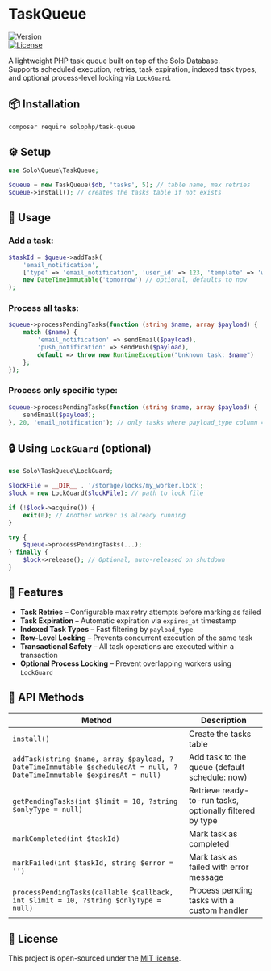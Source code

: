 # TaskQueue

[![Version](https://img.shields.io/badge/version-1.1.0-blue.svg)](https://github.com/solophp/task-queue)  
[![License](https://img.shields.io/badge/license-MIT-green.svg)](./LICENSE)

A lightweight PHP task queue built on top of the Solo Database.  
Supports scheduled execution, retries, task expiration, indexed task types, and optional process-level locking via `LockGuard`.

## 📦 Installation

```bash
composer require solophp/task-queue
```

## ⚙️ Setup

```php
use Solo\Queue\TaskQueue;

$queue = new TaskQueue($db, 'tasks', 5); // table name, max retries
$queue->install(); // creates the tasks table if not exists
```

## 🚀 Usage

### Add a task:

```php
$taskId = $queue->addTask(
    'email_notification',
    ['type' => 'email_notification', 'user_id' => 123, 'template' => 'welcome'],
    new DateTimeImmutable('tomorrow') // optional, defaults to now
);
```

### Process all tasks:

```php
$queue->processPendingTasks(function (string $name, array $payload) {
    match ($name) {
        'email_notification' => sendEmail($payload),
        'push_notification' => sendPush($payload),
        default => throw new RuntimeException("Unknown task: $name")
    };
});
```

### Process only specific type:

```php
$queue->processPendingTasks(function (string $name, array $payload) {
    sendEmail($payload);
}, 20, 'email_notification'); // only tasks where payload_type column = 'email_notification'
```

## 🔒 Using `LockGuard` (optional)

```php
use Solo\TaskQueue\LockGuard;

$lockFile = __DIR__ . '/storage/locks/my_worker.lock';
$lock = new LockGuard($lockFile); // path to lock file

if (!$lock->acquire()) {
    exit(0); // Another worker is already running
}

try {
    $queue->processPendingTasks(...);
} finally {
    $lock->release(); // Optional, auto-released on shutdown
}
```

## 🧰 Features

- **Task Retries** – Configurable max retry attempts before marking as failed  
- **Task Expiration** – Automatic expiration via `expires_at` timestamp  
- **Indexed Task Types** – Fast filtering by `payload_type`  
- **Row-Level Locking** – Prevents concurrent execution of the same task  
- **Transactional Safety** – All task operations are executed within a transaction  
- **Optional Process Locking** – Prevent overlapping workers using `LockGuard`  

## 🧪 API Methods

| Method                                                                                                                | Description                                                    |
|-----------------------------------------------------------------------------------------------------------------------|----------------------------------------------------------------|
| `install()`                                                                                                           | Create the tasks table                                         |
| `addTask(string $name, array $payload, ?DateTimeImmutable $scheduledAt = null, ?DateTimeImmutable $expiresAt = null)` | Add task to the queue (default schedule: now)                 |
| `getPendingTasks(int $limit = 10, ?string $onlyType = null)`                                                         | Retrieve ready-to-run tasks, optionally filtered by type       |
| `markCompleted(int $taskId)`                                                                                          | Mark task as completed                                         |
| `markFailed(int $taskId, string $error = '')`                                                                         | Mark task as failed with error message                         |
| `processPendingTasks(callable $callback, int $limit = 10, ?string $onlyType = null)`                                 | Process pending tasks with a custom handler                    |

## 📄 License

This project is open-sourced under the [MIT license](./LICENSE).